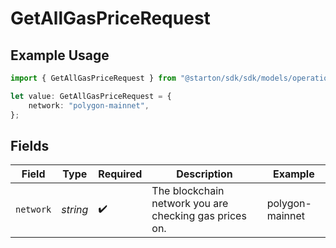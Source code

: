 # GetAllGasPriceRequest

## Example Usage

```typescript
import { GetAllGasPriceRequest } from "@starton/sdk/sdk/models/operations";

let value: GetAllGasPriceRequest = {
    network: "polygon-mainnet",
};
```

## Fields

| Field                                                  | Type                                                   | Required                                               | Description                                            | Example                                                |
| ------------------------------------------------------ | ------------------------------------------------------ | ------------------------------------------------------ | ------------------------------------------------------ | ------------------------------------------------------ |
| `network`                                              | *string*                                               | :heavy_check_mark:                                     | The blockchain network you are checking gas prices on. | polygon-mainnet                                        |